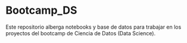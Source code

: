 # Bootcamp_DS
Este repositorio alberga notebooks y base de datos para trabajar en los proyectos del bootcamp de Ciencia de Datos (Data Science). 
